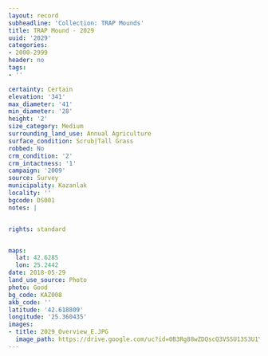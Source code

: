 ```yaml
---
layout: record
subheadline: 'Collection: TRAP Mounds'
title: TRAP Mound - 2029
uuid: '2029'
categories:
- 2000-2999
header: no
tags:
- ''

certainty: Certain
elevation: '341'
max_diameter: '41'
min_diameter: '28'
height: '2'
size_category: Medium
surrounding_land_use: Annual Agriculture
surface_condition: Scrub|Tall Grass
robbed: No
crm_condition: '2'
crm_intactness: '1'
campaign: '2009'
source: Survey
municipality: Kazanlak
locality: ''
bgcode: DS001
notes: |


rights: standard


maps:
  lat: 42.6285
  lon: 25.2442
date: 2018-05-29
land_use_source: Photo
photo: Good
bg_code: KAZ008
akb_code: ''
latitude: '42.618809'
longitude: '25.360435'
images:
- title: 2029_Overview_E.JPG
  image_path: https://drive.google.com/uc?id=0B3Rg88wZDQscQ3VSSU13S3U1Y2M
---
```

